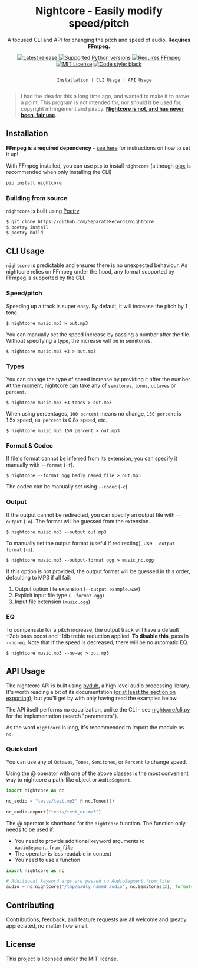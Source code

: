 <div align="center">

<h1>Nightcore - Easily modify speed/pitch</h1>

<p>
A focused CLI and API for changing the pitch and speed of audio. <b>Requires FFmpeg.</b>
</p>

[![Latest release](https://img.shields.io/pypi/v/nightcore?color=blue)](https://pypi.org/project/nightcore)
[![Supported Python versions](https://img.shields.io/pypi/pyversions/nightcore?color=364ed6)](https://python.org)
[![Requires FFmpeg](https://img.shields.io/badge/requires-FFmpeg-721d78)](https://ffmpeg.org)
[![MIT License](https://img.shields.io/pypi/l/nightcore?color=460611)](https://github.com/SeparateRecords/nightcore/blob/master/LICENSE)
[![Code style: black](https://img.shields.io/badge/code%20style-black-000.svg)](https://github.com/psf/black)

<p>
  <code>
    <a href="#install">Installation</a> | <a href="#cli">CLI Usage</a> | <a href="#api">API Usage</a>
  </code>
</p>

</div>

> I had the idea for this a long time ago, and wanted to make it to prove a point. This program is not intended for, nor should it be used for, copyright infringement and piracy. [**Nightcore is not, and has never been, fair use**](https://www.avvo.com/legal-answers/does-making-a--nightcore--version-of-a-song--speed-2438914.html).

<a name="install"></a>

## Installation

**FFmpeg is a required dependency** - [see here](https://github.com/jiaaro/pydub#getting-ffmpeg-set-up) for instructions on how to set it up!

With FFmpeg installed, you can use `pip` to install `nightcore` (although [pipx](https://pipxproject.github.io/pipx/) is recommended when only installing the CLI)

```sh
pip install nightcore
```

### Building from source

`nightcore` is built using [Poetry](https://poetry.eustace.io).

```sh
$ git clone https://github.com/SeparateRecords/nightcore
$ poetry install
$ poetry build
```

<a name="cli"></a>

## CLI Usage

`nightcore` is predictable and ensures there is no unexpected behaviour. As nightcore relies on FFmpeg under the hood, any format supported by FFmpeg is supported by the CLI.

### Speed/pitch

Speeding up a track is super easy. By default, it will increase the pitch by 1 tone.

```console
$ nightcore music.mp3 > out.mp3
```

You can manually set the speed increase by passing a number after the file. Without specifying a type, the increase will be in semitones.

```console
$ nightcore music.mp3 +3 > out.mp3
```

### Types

You can change the type of speed increase by providing it after the number. At the moment, nightcore can take any of `semitones`, `tones`, `octaves` or `percent`.

```console
$ nightcore music.mp3 +3 tones > out.mp3
```

When using percentages, `100 percent` means no change, `150 percent` is 1.5x speed, `80 percent` is 0.8x speed, etc.

```console
$ nightcore music.mp3 150 percent > out.mp3
```

### Format & Codec

If file's format cannot be inferred from its extension, you can specify it manually with `--format` (`-f`).

```console
$ nightcore --format ogg badly_named_file > out.mp3
```

The codec can be manually set using `--codec` (`-c`).

### Output

If the output cannot be redirected, you can specify an output file with `--output` (`-o`). The format will be guessed from the extension.

```console
$ nightcore music.mp3 --output out.mp3
```

To manually set the output format (useful if redirecting), use `--output-format` (`-x`).

```console
$ nightcore music.mp3 --output-format ogg > music_nc.ogg
```

If this option is not provided, the output format will be guessed in this order, defaulting to MP3 if all fail:

1. Output option file extension (`--output example.wav`)
2. Explicit input file type (`--format ogg`)
3. Input file extension (`music.ogg`)

### EQ

To compensate for a pitch increase, the output track will have a default +2db bass boost and -1db treble reduction applied. **To disable this**, pass in `--no-eq`. Note that if the speed is decreased, there will be no automatic EQ.

```console
$ nightcore music.mp3 --no-eq > out.mp3
```

<a name="api"></a>

## API Usage

The nightcore API is built using [pydub](http://pydub.com), a high level audio processing library. It's worth reading a bit of its documentation ([or at least the section on exporting](https://github.com/jiaaro/pydub/blob/master/API.markdown#audiosegmentexport)), but you'll get by with only having read the examples below.

The API itself performs no equalization, unlike the CLI - see [nightcore/cli.py](nightcore/cli.py) for the implementation (search "parameters").

As the word `nightcore` is long, it's recommended to import the module as `nc`.

### Quickstart

You can use any of `Octaves`, `Tones`, `Semitones`, or `Percent` to change speed.

Using the @ operator with one of the above classes is the most convenient way to nightcore a path-like object or `AudioSegment`.

```python
import nightcore as nc

nc_audio = "tests/test.mp3" @ nc.Tones(1)

nc_audio.export("tests/test_nc.mp3")
```

The @ operator is shorthand for the `nightcore` function. The function only needs to be used if:

- You need to provide additional keyword arguments to `AudioSegment.from_file`
- The operator is less readable in context
- You need to use a function

```python
import nightcore as nc

# Additional keyword args are passed to AudioSegment.from_file
audio = nc.nightcore("/tmp/badly_named_audio", nc.Semitones(2), format="ogg")
```

## Contributing

Contributions, feedback, and feature requests are all welcome and greatly appreciated, no matter how small.

## License

This project is licensed under the MIT license.
